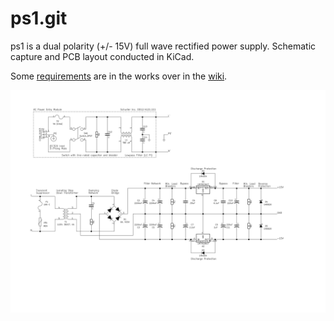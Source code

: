 # ps1.git

ps1 is a dual polarity (+/- 15V) full wave rectified power supply. Schematic capture and PCB layout conducted in KiCad.

Some [requirements](../../wiki/Requirements) are in the works over in the [wiki](../../wiki).

<img src="https://raw.githubusercontent.com/paretech/ps1/master/gfx/ps1.svg">
